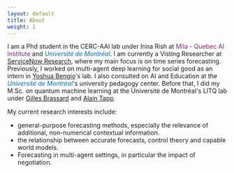 ```yaml
---
layout: default
title: About
weight: 1
---
```


I am a Phd student in the CERC-AAI lab under Irina Rish at <a href="https://mila.quebec/en/" style="color:#7B2679;text-decoration:none">Mila - Quebec AI Institute</a> and <a href="https://www.umontreal.ca/" style="color:#006BB6;text-decoration:none"><i>Université de Montréal</i></a>.
I am currently a Visting Researcher at <a href="https://www.servicenow.com/research/"> ServiceNow Research</a>, where my main focus is on time series forecasting.
Previously, I worked on multi-agent deep learning for social good as an intern in [Yoshua Bengio](https://yoshuabengio.org/)'s lab.
I also consulted on AI and Education at the 
<a href="https://www.umontreal.ca/" style="color:#006BB6;text-decoration:none"><i>Université de Montréal</i></a>'s 
university pedagogy center.
Before that, I did my M.Sc. on quantum machine learning at the Université de Montréal's LITQ lab under
[Gilles Brassard](http://www.iro.umontreal.ca/~brassard/web/en/) and [Alain Tapp](https://sites.google.com/view/alain-tapp-mila/).

My current research interests include: 
* general-purpose forecasting methods, especially the relevance of additional, non-numerical contextual information.
* the relationship between accurate forecasts, control theory and capable world models.
* Forecasting in multi-agent settings, in particular the impact of negotiation.



